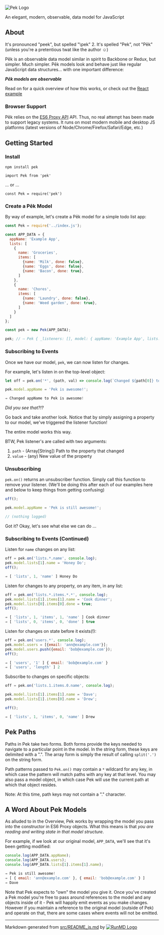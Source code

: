 
![Pek Logo](http://i.imgur.com/4ZQuhmQ.png)

An elegant, modern, observable, data model for JavaScript

## About

It's pronounced "peek", but spelled "\pek"
2. It's spelled "Pek", not "P&emacr;k" (unless you're a pretentious twat like the author &#x263A;)

P&emacr;k is an observable data model similar in spirit to Backbone or Redux, but
simpler. Much simpler.  P&emacr;k models look and behave just like regular
JavaScript data structures... with one important difference:

***P&emacr;k models are observable***

Read on for a quick overview of how this works, or check out the [React example](react-example)

### Browser Support

P&emacr;k relies on the [ES6 Proxy
API](https://developer.mozilla.org/en-US/docs/Web/JavaScript/Reference/Global_Objects/Proxy) API. Thus, no real attempt has been made to support legacy systems.
It runs on most modern mobile and desktop JS platforms (latest versions of
Node/Chrome/Firefox/Safari/Edge, etc.)

## Getting Started
### Install

`npm install pek`

`import Pek from 'pek'`

... or ...

`const Pek = require('pek')`

### Create a P&emacr;k Model

By way of example, let's create a P&emacr;k model for a simple todo list app:
```javascript
const Pek = require('../index.js');

const APP_DATA = {
  appName: 'Example App',
  lists: [
    {
      name: 'Groceries',
      items: [
        {name: 'Milk', done: false},
        {name: 'Eggs', done: false},
        {name: 'Bacon', done: true},
      ]
    },
    {
      name: 'Chores',
      items: [
        {name: 'Laundry', done: false},
        {name: 'Weed garden', done: true},
      ]
    }
  ]
};

const pek = new Pek(APP_DATA);

pek; // ⇨ Pek { _listeners: [], model: { appName: 'Example App', lists: [ [Object], [Object] ] } }

```
### Subscribing to Events

Once we have our model, `pek`, we can now listen for changes.

For example, let's listen in on the top-level object:

```javascript
let off = pek.on('*', (path, val) => console.log(`Changed ${path[0]} to ${val}`));

pek.model.appName = 'Pek is awesome!';

⇒ Changed appName to Pek is awesome!
```
*Did you see that?!?*

Go back and take another look.   Notice that by simply assigning a property to
our model, we've triggered the listener function!

The entire model works this way.

BTW, Pek listener's are called with two arguments:
  1. `path` - (Array[String]) Path to the property that changed
  2. `value` - (any) New value of the property

### Unsubscribing



`pek.on()` returns an unsubscriber function.  Simply call this function to remove your listener.
(We'll be doing this after each of our examples here and below to keep things from getting confusing)
```javascript
off();

pek.model.appName = 'Pek is still awesome!';

// (nothing logged)

```
Got it?  Okay, let's see what else we can do ...

### Subscribing to Events (Continued)
Listen for `name` changes on any list:
```javascript
off = pek.on('lists.*.name', console.log);
pek.model.lists[1].name = 'Honey Do';
off();

⇒ [ 'lists', 1, 'name' ] Honey Do
```
Listen for changes to any property, on any item, in any list:
```javascript
off = pek.on('lists.*.items.*.*', console.log);
pek.model.lists[1].items[1].name = 'Cook dinner';
pek.model.lists[0].items[0].done = true;
off();

⇒ [ 'lists', 1, 'items', 1, 'name' ] Cook dinner
⇒ [ 'lists', 0, 'items', 0, 'done' ] true
```
Listen for changes on state before it exists(!):
```javascript
off = pek.on('users.*', console.log);
pek.model.users = [{email: 'ann@example.com'}];
pek.model.users.push({email: 'bob@example.com'});
off();

⇒ [ 'users', '1' ] { email: 'bob@example.com' }
⇒ [ 'users', 'length' ] 2
```
Subscribe to changes on specific objects:
```javascript
off = pek.on('lists.1.items.0.name', console.log);

pek.model.lists[1].items[1].name = 'Dave';
pek.model.lists[1].items[0].name = 'Drew';

off();

⇒ [ 'lists', 1, 'items', 0, 'name' ] Drew
```
## Pek Paths

Paths in Pek take two forms.  Both forms provide the keys needed to navigate to
a particular point in the model.  In the string form, these keys are delimited
with a ".".  The array form is simply the result of calling `split('.')` on the string form.

Path patterns passed to `Pek.on()` may contain a `*` wildcard for any key, in
which case the pattern will match paths with any key at that level.  You may
also pass a model object, in which case Pek will use the current path at which that object resides.

Note: At this time, path keys may not contain a "." character.

## A Word About Pek Models

As alluded to in the Overview, Pek works by wrapping the model you pass into
the constructor in ES6 Proxy objects.  What this means is that *you are reading and writing state in that model structure*.

For example, if we look at our original model, `APP_DATA`, we'll see that it's been getting modified:
```javascript
console.log(APP_DATA.appName);
console.log(APP_DATA.users);
console.log(APP_DATA.lists[1].items[1].name);

⇒ Pek is still awesome!
⇒ [ { email: 'ann@example.com' }, { email: 'bob@example.com' } ]
⇒ Dave
```
Note that Pek expects to "own" the model you give it.  Once you've created a Pek model you're free to pass around references to the model and any objects inside of it - Pek will happily emit events as you make changes.  However if you maintain a reference to the original model (outside of Pek) and operate on that, there are some cases where events will not be emitted.

----
Markdown generated from [src/README_js.md](src/README_js.md) by [![RunMD Logo](http://i.imgur.com/h0FVyzU.png)](https://github.com/broofa/runmd)